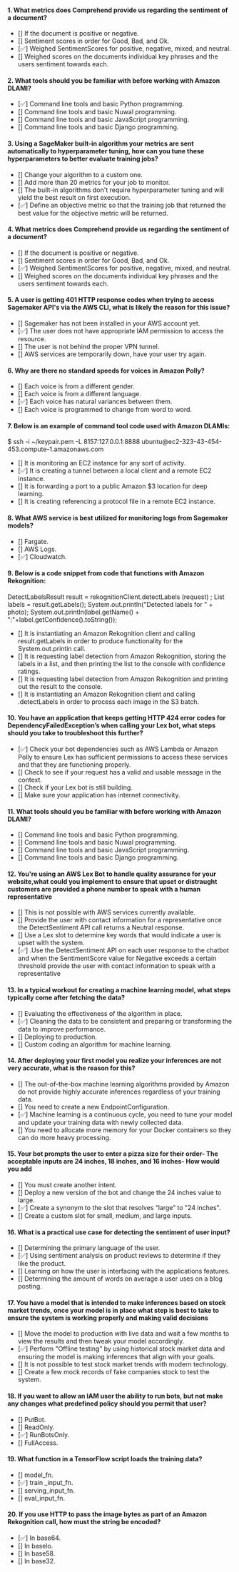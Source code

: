 #### 1. What metrics does Comprehend provide us regarding the sentiment of a document?

- [] If the document is positive or negative.
- [] Sentiment scores in order for Good, Bad, and Ok.
- [✅] Weighed SentimentScores for positive, negative, mixed, and neutral.
- [] Weighed scores on the documents individual key phrases and the users sentiment towards each.

#### 2. What tools should you be familiar with before working with Amazon DLAMI?

- [✅] Command line tools and basic Python programming.
- [] Command line tools and basic Nuwal programming.
- [] Command line tools and basic JavaScript programming.
- [] Command line tools and basic Django programming.

#### 3. Using a SageMaker built-in algorithm your metrics are sent automatically to hyperparameter tuning, how can you tune these hyperparameters to better evaluate training jobs?

- [] Change your algorithm to a custom one.
- [] Add more than 20 metrics for your job to monitor.
- [] The built-in algorithms don't require hyperparameter tuning and will yield the best result on first execution.
- [✅] Define an objective metric so that the training job that returned the best value for the objective metric will be returned.

#### 4. What metrics does Comprehend provide us regarding the sentiment of a document?

- [] If the document is positive or negative.
- [] Sentiment scores in order for Good, Bad, and Ok.
- [✅] Weighed SentimentScores for positive, negative, mixed, and neutral.
- [] Weighed scores on the documents individual key phrases and the users sentiment towards each.

#### 5. A user is getting 401 HTTP response codes when trying to access Sagemaker API's via the AWS CLI, what is likely the reason for this issue?

- [] Sagemaker has not been installed in your AWS account yet.
- [✅] The user does not have appropriate IAM permission to access the resource.
- [] The user is not behind the proper VPN tunnel.
- [] AWS services are temporarily down, have your user try again.

#### 6. Why are there no standard speeds for voices in Amazon Polly?

- [] Each voice is from a different gender.
- [] Each voice is from a different language.
- [✅] Each voice has natural variances between them.
- [] Each voice is programmed to change from word to word.

#### 7. Below is an example of command tool code used with Amazon DLAMIs:

$ ssh -i ~/keypair.pem -L 8157:127.0.0.1:8888 ubuntu@ec2-323-43-454- 453.compute-1.amazonaws.com

- [] It is monitoring an EC2 instance for any sort of activity.
- [✅] It is creating a tunnel between a local client and a remote EC2 instance.
- [] It is forwarding a port to a public Amazon $3 location for deep learning.
- [] It is creating referencing a protocol file in a remote EC2 instance.

#### 8. What AWS service is best utilized for monitoring logs from Sagemaker models?

- [] Fargate.
- [] AWS Logs.
- [✅] Cloudwatch.

#### 9. Below is a code snippet from code that functions with Amazon Rekognition:

DetectLabelsResult result = rekognitionClient.detectLabels (request) ;
List <Label> labels = result.getLabels();
System.out.println("Detected labels for " + photo);
System.out.println(label.getName() + ":"+label.getConfidence().toString());

- [] It is instantiating an Amazon Rekognition client and calling result.getLabels in order to produce functionality for the System.out.printin call.
- [] It is requesting label detection from Amazon Rekognition, storing the labels in a list, and then printing the list to the console with confidence ratings.
- [] It is requesting label detection from Amazon Rekognition and printing out the result to the console.
- [] It is instantiating an Amazon Rekognition client and calling .detectLabels in order to process each image in the S3 batch.

#### 10. You have an application that keeps getting HTTP 424 error codes for DependencyFailedException’s when calling your Lex bot, what steps should you take to troubleshoot this further?

- [✅] Check your bot dependencies such as AWS Lambda or Amazon Polly to ensure Lex has sufficient permissions to access these services and that they are functioning properly.
- [] Check to see if your request has a valid and usable message in the context.
- [] Check if your Lex bot is still building.
- [] Make sure your application has internet connectivity.

#### 11. What tools should you be familiar with before working with Amazon DLAMI?

- [] Command line tools and basic Python programming.
- [] Command line tools and basic Nuwal programming.
- [] Command line tools and basic JavaScript programming.
- [] Command line tools and basic Django programming.

#### 12. You're using an AWS Lex Bot to handle quality assurance for your website,what could you implement to ensure that upset or distraught customers are provided a phone number to speak with a human representative

- [] This is not possible with AWS services currently available.
- [] Provide the user with contact information for a representative once the DetectSentiment API call returns a Neutral response.
- [] Use a Lex slot to determine key words that would indicate a user is upset with the system.
- [✅] .Use the DetectSentiment API on each user response to the chatbot and when the SentimentScore value for Negative exceeds a certain threshold provide the user with contact information to speak with a representative

#### 13. In a typical workout for creating a machine learning model, what steps typically come after fetching the data?

- [] Evaluating the effectiveness of the algorithm in place.
- [✅] Cleaning the data to be consistent and preparing or transforming the data to improve performance.
- [] Deploying to production.
- [] Custom coding an algorithm for machine learning.

#### 14. After deploying your first model you realize your inferences are not very accurate, what is the reason for this?

- [] The out-of-the-box machine learning algorithms provided by Amazon do not provide highly accurate inferences regardless of your training data.
- [] You need to create a new EndpointConfiguration.
- [✅] Machine learning is a continuous cycle, you need to tune your model and update your training data with newly collected data.
- [] You need to allocate more memory for your Docker containers so they can do more heavy processing.

#### 15. Your bot prompts the user to enter a pizza size for their order- The acceptable inputs are 24 inches, 18 inches, and 16 inches- How would you add

- [] You must create another intent.
- [] Deploy a new version of the bot and change the 24 inches value to large.
- [✅] Create a synonym to the slot that resolves “large” to "24 inches".
- [] Create a custom slot for small, medium, and large inputs.

#### 16. What is a practical use case for detecting the sentiment of user input?

- [] Determining the primary language of the user.
- [✅] Using sentiment analysis on product reviews to determine if they like the product.
- [] Learning on how the user is interfacing with the applications features.
- [] Determining the amount of words on average a user uses on a blog posting.

#### 17. You have a model that is intended to make inferences based on stock market trends, once your model is in place what step is best to take to ensure the system is working properly and making valid decisions

- [] Move the model to production with live data and wait a few months to view the results and then tweak your model accordingly.
- [✅] Perform "Offline testing” by using historical stock market data and ensuring the model is making inferences that align with your goals.
- [] It is not possible to test stock market trends with modern technology.
- [] Create a few mock records of fake companies stock to test the system.

#### 18. If you want to allow an IAM user the ability to run bots, but not make any changes what predefined policy should you permit that user?

- [] PutBot.
- [] ReadOnly.
- [✅] RunBotsOnly.
- [] FullAccess.

#### 19. What function in a TensorFlow script loads the training data?

- [] model_fn.
- [✅] train \_input_fn.
- [] serving_input_fn.
- [] eval_input_fn.

#### 20. If you use HTTP to pass the image bytes as part of an Amazon Rekognition call, how must the string be encoded?

- [✅] In base64.
- [] In baselo.
- [] In base58.
- [] In base32.
